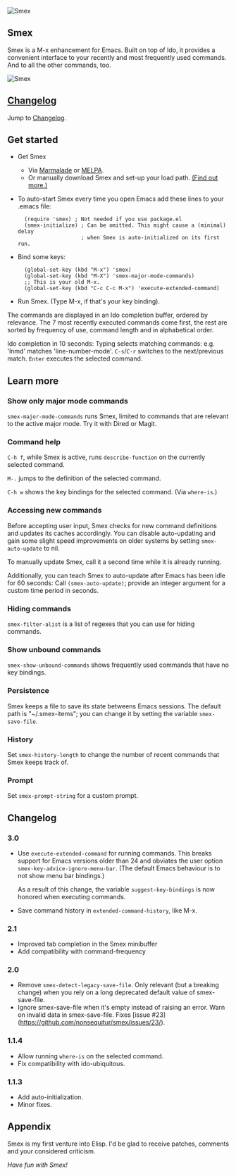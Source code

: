 ![Smex](https://sites.google.com/site/cumulatm/home/smex-logo.png)

## Smex

Smex is a M-x enhancement for Emacs. Built on top of Ido, it provides
a convenient interface to your recently and most frequently used
commands. And to all the other commands, too.

![Smex](https://sites.google.com/site/cumulatm/home/SmexScreenshotImage.png)

## [Changelog](#changelog-1)
Jump to [Changelog](#changelog-1).

## Get started

* Get Smex
   * Via [Marmalade](http://marmalade-repo.org/packages/smex) or
     [MELPA](http://melpa.milkbox.net/).
   * Or manually download Smex and set-up your load path.
     [(Find out more.)](http://www.emacswiki.org/emacs/InstallingPackages)

* To auto-start Smex every time you open Emacs add these lines to your .emacs file:

        (require 'smex) ; Not needed if you use package.el
        (smex-initialize) ; Can be omitted. This might cause a (minimal) delay
                          ; when Smex is auto-initialized on its first run.

* Bind some keys:

        (global-set-key (kbd "M-x") 'smex)
        (global-set-key (kbd "M-X") 'smex-major-mode-commands)
        ;; This is your old M-x.
        (global-set-key (kbd "C-c C-c M-x") 'execute-extended-command)

* Run Smex. (Type M-x, if that's your key binding).

The commands are displayed in an Ido completion buffer, ordered by
relevance.  The 7 most recently executed commands come first, the rest
are sorted by frequency of use, command length and in alphabetical
order.

Ido completion in 10 seconds: Typing selects matching commands:
e.g. 'lnmd' matches 'line-number-mode'. `C-s`/`C-r` switches to the
next/previous match. `Enter` executes the selected command.

## Learn more

### Show only major mode commands
`smex-major-mode-commands` runs Smex, limited to commands that
are relevant to the active major mode. Try it with Dired or Magit.

### Command help
`C-h f`, while Smex is active, runs `describe-function` on the
currently selected command.

`M-.` jumps to the definition of the selected command.

`C-h w` shows the key bindings for the selected command. (Via `where-is`.)

### Accessing new commands
Before accepting user input, Smex checks for new command definitions
and updates its caches accordingly.
You can disable auto-updating and gain some slight speed improvements
on older systems by setting `smex-auto-update` to nil.

To manually update Smex, call it a second time while it is already
running.

Additionally, you can teach Smex to auto-update after Emacs has
been idle for 60 seconds: Call `(smex-auto-update)`; provide an integer
argument for a custom time period in seconds.

### Hiding commands
`smex-filter-alist` is a list of regexes that you can use for hiding commands.

### Show unbound commands
`smex-show-unbound-commands` shows frequently used commands that have
no key bindings.

### Persistence
Smex keeps a file to save its state betweens Emacs sessions. The
default path is "~/.smex-items"; you can change it by setting the
variable `smex-save-file`.

### History
Set `smex-history-length` to change the number of recent commands that
Smex keeps track of.

### Prompt
Set `smex-prompt-string` for a custom prompt.

## Changelog

### 3.0
  * Use `execute-extended-command` for running commands.
    This breaks support for Emacs versions older than 24 and
    obviates the user option `smex-key-advice-ignore-menu-bar`.
    (The default Emacs behaviour is to not show menu bar bindings.)

    As a result of this change, the variable `suggest-key-bindings`
    is now honored when executing commands.
  * Save command history in `extended-command-history`, like M-x.

### 2.1
  * Improved tab completion in the Smex minibuffer
  * Add compatibility with command-frequency

### 2.0
  * Remove `smex-detect-legacy-save-file`.
    Only relevant (but a breaking change) when you rely on a long deprecated default
    value of smex-save-file.
  * Ignore smex-save-file when it's empty instead of raising an error.
    Warn on invalid data in smex-save-file. Fixes [issue #23]
    (https://github.com/nonsequitur/smex/issues/23/).

### 1.1.4
  * Allow running `where-is` on the selected command.
  * Fix compatibility with ido-ubiquitous.

### 1.1.3
  * Add auto-initialization.
  * Minor fixes.

## Appendix

Smex is my first venture into Elisp. I'd be glad to receive patches,
comments and your considered criticism.

*Have fun with Smex!*
